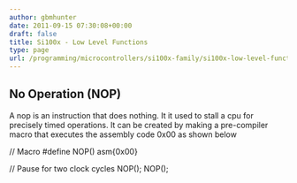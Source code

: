 ```yaml
---
author: gbmhunter
date: 2011-09-15 07:30:08+00:00
draft: false
title: Si100x - Low Level Functions
type: page
url: /programming/microcontrollers/si100x-family/si100x-low-level-functions
---
```


## No Operation (NOP)


A nop is an instruction that does nothing. It it used to stall a cpu for precisely timed operations. It can be created by making a pre-compiler macro that executes the assembly code 0x00 as shown below

// Macro
#define NOP() asm{0x00}

// Pause for two clock cycles
NOP();
NOP();

